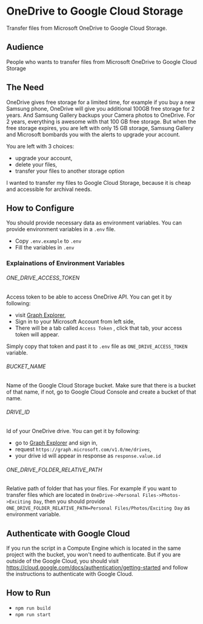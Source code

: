 # OneDrive to Google Cloud Storage

Transfer files from Microsoft OneDrive to Google Cloud Storage.

## Audience

People who wants to transfer files from Microsoft OneDrive to Google Cloud Storage

## The Need

OneDrive gives free storage for a limited time, for example if you buy a new Samsung phone, OneDrive will give you additional 100GB free storage for 2 years. And Samsung Gallery backups your Camera photos to OneDrive. For 2 years, everything is awesome with that 100 GB free storage. But when the free storage expires, you are left with only 15 GB storage, Samsung Gallery and Microsoft bombards you with the alerts to upgrade your account.

You are left with 3 choices:
- upgrade your account,
- delete your files,
- transfer your files to another storage option

I wanted to transfer my files to Google Cloud Storage, because it is cheap and accessible for archival needs.

## How to Configure

You should provide necessary data as environment variables. You can provide environment variables in a `.env` file.

- Copy `.env.example` to `.env`
- Fill the variables in `.env`

### Explainations of Environment Variables
###### ONE_DRIVE_ACCESS_TOKEN
Access token to be able to access OneDrive API. You can get it by following:

- visit [Graph Explorer](https://developer.microsoft.com/en-us/graph/graph-explorer/preview),
- Sign in to your Microsoft Account from left side,
- There will be a tab called `Access Token` , click that tab, your access token will appear.

Simply copy that token and past it to `.env` file as `ONE_DRIVE_ACCESS_TOKEN` variable.

###### BUCKET_NAME

Name of the Google Cloud Storage bucket. Make sure that there is a bucket of that name, if not, go to Google Cloud Console and create a bucket of that name.

###### DRIVE_ID

Id of your OneDrive drive. You can get it by following:

- go to [Graph Explorer](https://developer.microsoft.com/en-us/graph/graph-explorer/preview) and sign in,
- request `https://graph.microsoft.com/v1.0/me/drives`,
- your drive id will appear in response as `response.value.id`

###### ONE_DRIVE_FOLDER_RELATIVE_PATH

Relative path of folder that has your files. For example if you want to transfer files which are located in `OneDrive->Personal Files->Photos->Exciting Day`, then you should provide `ONE_DRIVE_FOLDER_RELATIVE_PATH=Personal Files/Photos/Exciting Day` as environment variable.

## Authenticate with Google Cloud

If you run the script in a Compute Engine which is located in the same project with the bucket, you won't need to authenticate. But if you are outside of the Google Cloud, you should visit https://cloud.google.com/docs/authentication/getting-started and follow the instructions to authenticate with Google Cloud.

## How to Run

- `npm run build`
- `npm run start`
